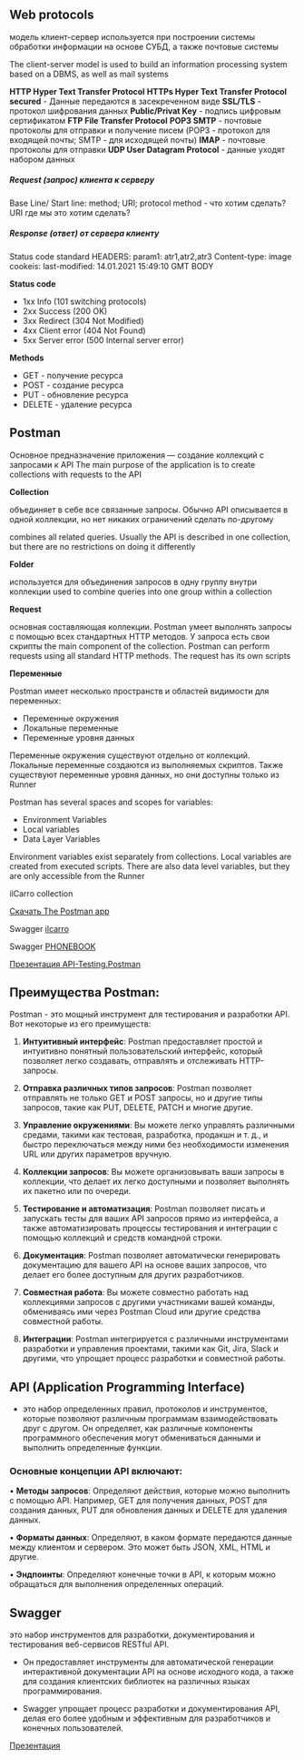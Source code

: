 ## Web protocols

модель клиент-сервер используется при построении системы обработки информации на основе СУБД, а также почтовые системы

The client-server model is used to build an information processing system based on a DBMS, as well as mail systems

**HTTP Hyper Text Transfer Protocol**
**HTTPs Hyper Text Transfer Protocol secured** - Данные передаются в засекреченном виде
**SSL/TLS** - протокол шифрования данных
**Public/Privat Key** - подпись цифровым сертификатом
**FTP File Transfer Protocol**
**POP3 SMTP** - почтовые протоколы для отправки и получение писем (POP3 - протокол для входящей почты; SMTP - для исходящей почты)
**IMAP** - почтовые протоколы для отправки
**UDP User Datagram Protocol** - данные уходят набором данных

##### Request (запрос) клиента к серверу

Base Line/ Start line: method; URI; protocol
method - что хотим сделать?
URI где мы это хотим сделать?

##### Response (ответ) от сервера клиенту

Status code standard
HEADERS: param1: atr1,atr2,atr3 Content-type: image cookeis: last-modified: 14.01.2021 15:49:10 GMT
BODY

**Status code**


- 1хх Info (101 switching protocols)
- 2хх Success (200 OK)
- 3хх Redirect (304 Not Modified)
- 4хх Client error (404 Not Found)
- 5хх Server error (500 Internal server error)


**Methods**


- GET - получение ресурса
- POST - создание ресурса
- PUT - обновление ресурса
- DELETE - удаление ресурса

## Postman
Основное предназначение приложения — создание коллекций с запросами к API
The main purpose of the application is to create collections with requests to the API

**Collection**

объединяет в себе все связанные запросы. Обычно API описывается в одной коллекции, но нет никаких ограничений сделать по-другому

combines all related queries. Usually the API is described in one collection, but there are no restrictions on doing it differently

**Folder**

используется для объединения запросов в одну группу внутри коллекции
used to combine queries into one group within a collection


**Request**

основная составляющая коллекции. Postman умеет выполнять запросы с помощью всех стандартных HTTP методов. У запроса есть свои скрипты
the main component of the collection. Postman can perform requests using all standard HTTP methods. The request has its own scripts


**Переменные**

Postman имеет несколько пространств и областей видимости для переменных:
- Переменные окружения
- Локальные переменные
- Переменные уровня данных


Переменные окружения существуют отдельно от коллекций. Локальные переменные создаются из выполняемых скриптов. Также существуют переменные уровня данных, но они доступны только из Runner

Postman has several spaces and scopes for variables:

- Environment Variables
- Local variables
- Data Layer Variables


Environment variables exist separately from collections. Local variables are created from executed scripts. There are also data level variables, but they are only accessible from the Runner

ilCarro collection 

[Скачать The Postman app](https://www.postman.com/downloads/)

Swagger [ilcarro](https://ilcarro-backend.herokuapp.com/swagger-ui/index.html#/)

Swagger [PHONEBOOK](https://contactapp-telran-backend.herokuapp.com/swagger-ui/index.html)

[Презентация API-Testing.Postman](https://docs.google.com/presentation/d/1MQScNG0ov11tGNFSFt5mDV-Gp5f-pQF8iiHMPTzBClk/edit?usp=share_link)

## Преимущества Postman:
Postman - это мощный инструмент для тестирования и разработки API. Вот некоторые из его преимуществ:

1. **Интуитивный интерфейс**: Postman предоставляет простой и интуитивно понятный пользовательский интерфейс, который позволяет легко создавать, отправлять и отслеживать HTTP-запросы.

2. **Отправка различных типов запросов**: Postman позволяет отправлять не только GET и POST запросы, но и другие типы запросов, такие как PUT, DELETE, PATCH и многие другие.

3. **Управление окружениями**: Вы можете легко управлять различными средами, такими как тестовая, разработка, продакшн и т. д., и быстро переключаться между ними без необходимости изменения URL или других параметров вручную.

4. **Коллекции запросов**: Вы можете организовывать ваши запросы в коллекции, что делает их легко доступными и позволяет выполнять их пакетно или по очереди.

5. **Тестирование и автоматизация**: Postman позволяет писать и запускать тесты для ваших API запросов прямо из интерфейса, а также автоматизировать процессы тестирования и интеграции с помощью коллекций и средств командной строки.

6. **Документация**: Postman позволяет автоматически генерировать документацию для вашего API на основе ваших запросов, что делает его более доступным для других разработчиков.

7. **Совместная работа**: Вы можете совместно работать над коллекциями запросов с другими участниками вашей команды, обмениваясь ими через Postman Cloud или другие средства совместной работы.

8. **Интеграции**: Postman интегрируется с различными инструментами разработки и управления проектами, такими как Git, Jira, Slack и другими, что упрощает процесс разработки и совместной работы.

## API (Application Programming Interface) 
- это набор определенных правил, протоколов и инструментов, которые позволяют различным программам взаимодействовать друг с другом. Он определяет, как различные компоненты программного обеспечения могут обмениваться данными и выполнить определенные функции.

### Основные концепции API включают:

•	**Методы запросов**: Определяют действия, которые можно выполнить с помощью API. Например, GET для получения данных, POST для создания данных, PUT для обновления данных и DELETE для удаления данных.

•	**Форматы данных**: Определяют, в каком формате передаются данные между клиентом и сервером. Это может быть JSON, XML, HTML и другие.

•	**Эндпоинты**: Определяют конечные точки в API, к которым можно обращаться для выполнения определенных операций.

## Swagger 
это набор инструментов для разработки, документирования и тестирования веб-сервисов RESTful API. 

- Он предоставляет инструменты для автоматической генерации интерактивной документации API на основе исходного кода, а также для создания клиентских библиотек на различных языках программирования.

- Swagger упрощает процесс разработки и документирования API, делая его более удобным и эффективным для разработчиков и конечных пользователей.

[Презентация](https://docs.google.com/presentation/d/1rWmGrN9HM-oam9BbYRaSiWTYcYh0O0lO/edit?usp=share_link&ouid=116447005932578256378&rtpof=true&sd=true)
